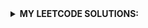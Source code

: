 <details><!--page starts-->
<summary><strong>MY LEETCODE SOLUTIONS:</strong></summary>
<br>

<!--modules-->
<!--module 3 starts-->
<details>
<summary> <strong>3. Longest Substring Without Repeating Characters</strong> </summary>

Given a string s, find the length of the longest 
substring
 without repeating characters.

```typescript
Example 1:
Input: s = "abcabcbb"
Output: 3
Explanation: The answer is "abc", with the length of 3.
--
Example 2:
Input: s = "bbbbb"
Output: 1
Explanation: The answer is "b", with the length of 1.
--
Example 3:
Input: s = "pwwkew"
Output: 3
Explanation: The answer is "wke", with the length of 3.
Notice that the answer must be a substring, "pwke" is a subsequence and not a substring.

```
<!--module 3 code-->
<details>
<summary><strong>See solution</strong></summary>

```typescript
function lengthOfLongestSubstring(s: string): number {
  const substring = s.split("");
  let longesSubstring = 0;

  for (let i = 0; i < substring.length; i++) {
    let looking_man = new Set(); //instance of a Set object
    let currentStringLength = 0;

    for (let j = i; j < substring.length; j++) {
      if (!looking_man.has(substring[j])) {
        looking_man.add(substring[j]);
        currentStringLength++; //abc abcda  //3
        if(currentStringLength > longesSubstring)
        longesSubstring = currentStringLength;
      } else {
        break;
      }
    }
  }
  return longesSubstring;
}
```

</details><!--module 3 code ends-->
</details><!--module 3 ends-->

<details>
<summary> <strong>4. Median of Two Sorted Arrays</strong> </summary>
 
Given two sorted arrays nums1 and nums2 of size m and n respectively, return the median of the two sorted arrays. The overall run time complexity should be O(log (m+n)).
 
```typescript
Example 1:
Input: nums1 = [1,3], nums2 = [2]
Output: 2.00000
Explanation: merged array = [1,2,3] and median is 2.
--
Example 2:
Input: nums1 = [1,2], nums2 = [3,4]
Output: 2.50000
Explanation: merged array = [1,2,3,4] and median is (2 + 3) / 2 = 2.5.
--
Constraints:

nums1.length == m
nums2.length == n
0 <= m <= 1000
0 <= n <= 1000
1 <= m + n <= 2000
-106 <= nums1[i], nums2[i] <= 106
```
<!--module 4 code-->
<details>
<summary><strong>See solution</strong></summary>

```typescript
function findMedianSortedArrays(nums1:number[], nums2:number[]):number {
  const totalLength:number = nums1.length + nums2.length;
  const isEven:boolean = totalLength % 2 === 0;
  const medianIndex:number = Math.floor(totalLength / 2);

  let pointer1:number = 0;
  let pointer2:number = 0;
  let counter:number = 0;
  let current:number, prev:number;

  while (counter <= medianIndex) {
    prev = current;
    if (nums1[pointer1] === undefined || nums1[pointer1] > nums2[pointer2]) {
      current = nums2[pointer2];
      pointer2++;
    } else {
      current = nums1[pointer1];
      pointer1++;
    }
    counter++;
  }

  return isEven ? (prev + current) / 2 : current;
}

```

</details><!--module 4 code ends-->
</details><!--module 4 ends-->
 
 
 
 
 <details>
<summary> <strong>5. Longest Palindromic Substring</strong> </summary>
  Given a string s, return the longest palindromic substring in s. 
  A substring is a contiguous non-empty sequence of characters within a string.
 
```typescript
Example 1:
Input: s = "babad"
Output: "bab"
Explanation: "aba" is also a valid answer.


Example 2:
Input: s = "cbbd"
Output: "bb"

Constraints:

 1 <= s.length <= 1000
 s consist of only digits and English letters.
```
<!--module 5 code-->
<details>
<summary><strong>See solution</strong></summary>

```typescript
function longestPalindrome(s:string):string {

if(s.length<2){ 
    return s;
}

let start:number=0;
let end:number=0;

for(let i=0;i<s.length;i++){
let len1:number = expandFromCenter(s,i,i);//for odd length
let len2:number = expandFromCenter(s,i,i+1);//for even length
let len:number = Math.max(len1,len2);

if(len > end - start){ //checking the length of a new palindrome. if thats longer than previous, rewrite end and start indexes
    start = Math.ceil(i - (len-1)/2); //start index
    end = Math.floor(i + (len/2)); //end index
}

}

function expandFromCenter(s:string,L:number,R:number){//return the length
    while( L>=0 && R < s.length && s[R] === s[L]){
    L--;//expanding outwards left
    R++;//expanding outwards right
}
    return R-L-1;
}
    
return s.substring(start,end+1);//output [start,end]
}
```

</details><!--module 5 code ends-->
</details><!--module 5 ends-->
 
 
 
 
 
 
 
 
 
 </details>
